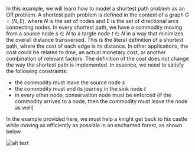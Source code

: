 In this example, we will learn how to model a shortest path problem as an OR problem. A shortest path problem is defined in the context of a
graph $G=(N,E)$, where $N$ is the set of nodes and $E$ is the set of directional arcs connecting nodes. In every shortest path, we have a commodity
moving from a source node $s \in N$ to a targte node $t \in N$ in a way that minimizes the overall distance transversed. This is the literal
definition of a shortest path, where the cost of each edge is its distance. In other applications, the cost could be related to time, an actual
monetary cost, or another combination of relevant factors. The definition of the cost does not change the way the shortest path is implemented.
In essence, we need to satisfy the following constraints:

- the commodity must leave the source node $s$
- the commodity must end its journey in the sink node $t$
- in every other node, conservation node must be enforced (if the commodity arrives to a node, then the commodity must leave the node as well)

In the example provided here, we must help a knight get back to his castle while moving as efficiently as possible in an enchanted forest, as shown below

![alt text](https://github.com/[username]/[reponame]/blob/[branch]/image.jpg?raw=true)
